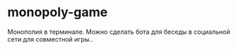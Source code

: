 # monopoly-game
Монополия в терминале. Можно сделать бота для беседы в социальной сети для совместной игры..
